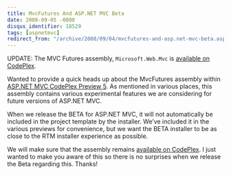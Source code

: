 ```yaml
---
title: MvcFutures And ASP.NET MVC Beta
date: 2008-09-05 -0800
disqus_identifier: 18529
tags: [aspnetmvc]
redirect_from: "/archive/2008/09/04/mvcfutures-and-asp.net-mvc-beta.aspx/"
---
```


UPDATE: The MVC Futures assembly, `Microsoft.Web.Mvc` is [available on
CodePlex](http://www.codeplex.com/aspnet/Release/ProjectReleases.aspx?ReleaseId=18459 "MVC Futures on CodePlex").

Wanted to provide a quick heads up about the MvcFutures assembly within
[ASP.NET MVC CodePlex Preview
5](http://www.codeplex.com/aspnet/Release/ProjectReleases.aspx?ReleaseId=16775 "P5 Installer").
As mentioned in various places, this assembly contains various
experimental features we are considering for future versions of ASP.NET
MVC.

When we release the BETA for ASP.NET MVC, it will not automatically be
included in the project template by the installer. We’ve included it in
the various previews for convenience, but we want the BETA installer to
be as close to the RTM installer experience as possible.

We will make sure that the assembly remains [available on
CodePlex](http://codeplex.com/aspnet "ASP.NET on CodePlex"). I just
wanted to make you aware of this so there is no surprises when we
release the Beta regarding this. Thanks!

